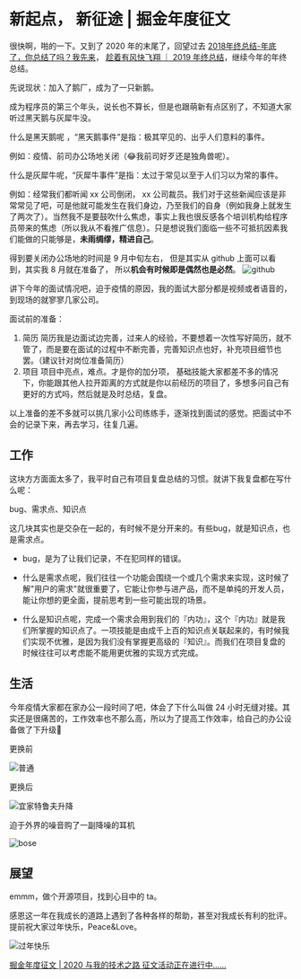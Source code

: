 # 新起点， 新征途 | 掘金年度征文

  很快啊，啪的一下。又到了 2020 年的末尾了，回望过去 [2018年终总结-年底了，你总结了吗？我先来](https://juejin.im/post/5c1893365188256973243c3c)， [趁着有风快飞翔 ｜ 2019 年终总结](https://juejin.cn/post/6844904039293911053)，继续今年的年终总结。

  先说现状：加入了鹅厂，成为了一只新鹅。

  成为程序员的第三个年头，说长也不算长，但是也跟萌新有点区别了，不知道大家听过黑天鹅与灰犀牛没。

  什么是黑天鹅呢 ，“黑天鹅事件”是指：极其罕见的、出乎人们意料的事件。
  
  例如：疫情、前司办公场地关闭（😂我前司好歹还是独角兽呢）。

  什么是灰犀牛呢，“灰犀牛事件”是指：太过于常见以至于人们习以为常的事件。
  
  例如：经常我们都听闻 xx 公司倒闭， xx 公司裁员。我们对于这些新闻应该是非常常见了吧，可是他就可能发生在我们身边，乃至我们的自身（例如我身上就发生了两次了）。当然我不是要鼓吹什么焦虑，事实上我也很反感各个培训机构给程序员带来的焦虑（所以我从不看推广信息）。只是想说我们面临一些不可抵抗因素我们能做的只能够是，**未雨绸缪，精进自己**。  

  得到要关闭办公场地的时间是 9 月中旬左右， 但是其实从 github 上面可以看到，其实我 8 月就在准备了， 所以**机会有时候即是偶然也是必然**。
  ![github](https://tva1.sinaimg.cn/large/0081Kckwgy1gldysyy770j31fi0ceaac.jpg)

  讲下今年的面试情况吧，迫于疫情的原因，我的面试大部分都是视频或者语音的，到现场的就寥寥几家公司。
  
  面试前的准备：

  1. 简历
  简历我是边面试边完善，过来人的经验，不要想着一次性写好简历，就不管了，而是要在面试的过程中不断完善，完善知识点也好，补充项目细节也罢。（建议针对岗位准备简历）
  2. 项目
    项目中亮点，难点。才是你的加分项， 基础技能大家都差不多的情况下，你能跟其他人拉开距离的方式就是你以前经历的项目了，多想多问自己有更好的方式吗，然后就是及时总结，复盘。

以上准备的差不多就可以挑几家小公司练练手，逐渐找到面试的感觉。把面试中不会的记录下来，再去学习，往复几遍。

## 工作

  这块方方面面太多了，我平时自己有项目复盘总结的习惯。就讲下我复盘都在写什么呢：
  
  bug、需求点、知识点

  这几块其实也是交杂在一起的，有时候不是分开来的。有些bug，就是知识点，也是需求点。
  
* bug，是为了让我们记录，不在犯同样的错误。

* 什么是需求点呢，我们往往一个功能会围绕一个或几个需求来实现，这时候了解"用户的需求"就很重要了，它能让你参与进产品，而不是单纯的开发人员，能让你想的更全面，提前思考到一些可能出现的场景。

* 什么是知识点呢，完成一个需求会用到我们的『内功』，这个『内功』就是我们所掌握的知识点了。一项技能是由成千上百的知识点关联起来的，有时候我们实现不优雅，是因为我们没有掌握更高级的『知识』。而我们在项目复盘的时候往往可以考虑能不能用更优雅的实现方式完成。

## 生活

  今年疫情大家都在家办公一段时间了吧，体会了下什么叫做 24 小时无缝对接。其实还是很痛苦的，工作效率也不那么高，所以为了提高工作效率，给自己的办公设备做了下升级🐶
  
  更换前

  ![普通](https://tva1.sinaimg.cn/large/0081Kckwgy1gle0b5wdopj30u00u0q4t.jpg)

  更换后

  ![宜家特鲁夫升降](https://tva1.sinaimg.cn/large/0081Kckwgy1glm80uq0o1j31400u0qal.jpg)
  
  迫于外界的噪音购了一副降噪的耳机

  ![bose](https://tva1.sinaimg.cn/large/0081Kckwgy1glm86o8l8zj30u016qhdw.jpg)

## 展望

  emmm，做个开源项目，找到心目中的 ta。

  感恩这一年在我成长的道路上遇到了各种各样的帮助，甚至对我成长有利的批评。提前祝大家过年快乐，Peace&Love。

![过年快乐](https://tva1.sinaimg.cn/large/0081Kckwgy1gldzhklbh3j30go0goaam.jpg)

 [掘金年度征文 | 2020 与我的技术之路 征文活动正在进行中......](https://juejin.cn/post/6901125532729999374)
